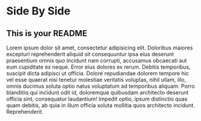 # Side By Side

## This is your README

Lorem ipsum dolor sit amet, consectetur adipisicing elit. Doloribus
maiores excepturi reprehenderit aliquid sit consequuntur ipsa eius
deserunt praesentium omnis quo incidunt nam corrupti, accusamus
obcaecati aut eum cupiditate ex neque. Error eius dolores ex rerum.
Debitis temporibus, suscipit dicta adipisci ut officia. Dolore
repudiandae dolorem tempore hic vel esse quaerat nisi tenetur
molestiae veritatis voluptas, nihil ullam, illo, omnis ducimus soluta
optio natus voluptatum ad temporibus aliquam. Porro blanditiis qui
incidunt odit id, doloremque quibusdam architecto deserunt officia
sint, consequatur laudantium! Impedit optio, ipsum distinctio quas
quam debitis, ab quia in illum officia soluta mollitia quos architecto
incidunt. Reprehenderit.
